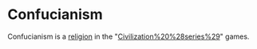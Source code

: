 # Confucianism

Confucianism is a [religion](religion) in the "[Civilization%20%28series%29](Civilization)" games.